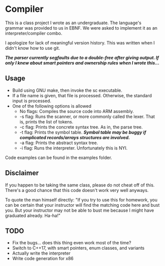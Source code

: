 # Compiler

This is a class project I wrote as an undergraduate.
The language's grammar was provided to us in EBNF.
We were asked to implement it as an interpreter/compiler combo.

I apologize for lack of meaningful version history.
This was written when I didn't know how to use git.

***The parser currently segfaults due to a double-free after giving output. If only I knew about smart pointers and ownership rules when I wrote this...***

## Usage

* Build using GNU make, then invoke the sc executable.
* If a file name is given, that file is processed. Otherwise, the standard input is processed.
* One of the following options is allowed
	* No flags: Compiles the source code into ARM assembly.
	* -s flag: Runs the scanner, or more commonly called the lexer. That is, prints the list of tokens.
	* -c flag: Prints the concrete syntax tree. As in, the parse tree.
	* -t flag: Prints the symbol table. ***Symbol table may be buggy if complicated records/arrays structures are involved.***
	* -a flag: Prints the abstract syntax tree.
	* -i flag: Runs the interpreter. Unfortunately this is NYI.

Code examples can be found in the examples folder.

## Disclaimer

If you happen to be taking the same class, please do not cheat off of this. There's a good chance that this code doesn't work very well anyways.

To quote the man himself directly: "If you try to use this for homework, you can be certain that your instructor will find the matching code here and bust you. But your instructor may not be able to bust me because I might have graduated already. Ha-ha!"

## TODO
* Fix the bugs... does this thing even work most of the time?
* Switch to C++17, with smart pointers, enum classes, and variants
* Actually write the interpreter
* Write code generation for x86
